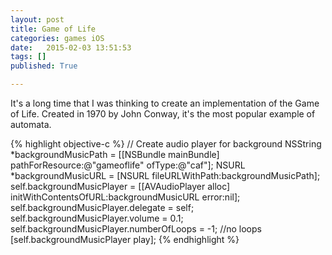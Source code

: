 ```yaml
---
layout: post
title: Game of Life
categories: games iOS
date:   2015-02-03 13:51:53
tags: []
published: True

---
```


It's a long time that I was thinking to create an implementation of the Game of Life. Created in 1970 by John Conway, it's the most popular example of automata.


{% highlight objective-c %}
    // Create audio player for background
    NSString *backgroundMusicPath = [[NSBundle mainBundle] pathForResource:@"gameoflife" ofType:@"caf"];
    NSURL *backgroundMusicURL = [NSURL fileURLWithPath:backgroundMusicPath];
    self.backgroundMusicPlayer = [[AVAudioPlayer alloc] initWithContentsOfURL:backgroundMusicURL error:nil];
    self.backgroundMusicPlayer.delegate = self;
    self.backgroundMusicPlayer.volume = 0.1;
    self.backgroundMusicPlayer.numberOfLoops = -1;  //no loops
    [self.backgroundMusicPlayer play];
{% endhighlight %}